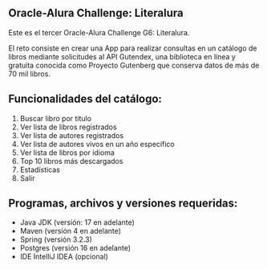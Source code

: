 ## Oracle-Alura Challenge: Literalura

Este es el tercer Oracle-Alura Challenge G6: Literalura.

El reto consiste en crear una App para realizar consultas en un catálogo de libros mediante solicitudes al API Gutendex, una biblioteca en línea y gratuita conocida como Proyecto Gutenberg que conserva datos de más de 70 mil libros.

## Funcionalidades del catálogo:

1) Buscar libro por título
2) Ver lista de libros registrados
3) Ver lista de autores registrados
4) Ver lista de autores vivos en un año específico
5) Ver lista de libros por idioma
6) Top 10 libros más descargados
7) Estadísticas
0) Salir

## Programas, archivos y versiones requeridas:

- Java JDK (versión: 17 en adelante)
- Maven (versión 4 en adelante)
- Spring (versión 3.2.3)
- Postgres (versión 16 en adelante)
- IDE IntelliJ IDEA (opcional)
